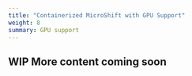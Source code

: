 ```yaml
---
title: "Containerized MicroShift with GPU Support"
weight: 8
summary: GPU support
---
```


## WIP More content coming soon
